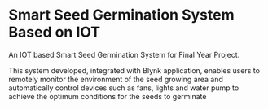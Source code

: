 # Smart Seed Germination System Based on IOT
An IOT based Smart Seed Germination System for Final Year Project.

This system developed, integrated with Blynk application, enables users to remotely monitor the environment of the seed growing area and automatically control devices such as fans, lights and water pump to achieve the optimum conditions for the seeds to germinate
